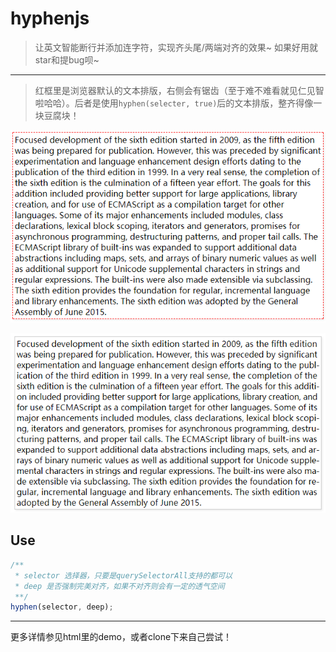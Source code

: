 # hyphenjs
> 让英文智能断行并添加连字符，实现齐头尾/两端对齐的效果~
> 如果好用就star和提bug呗~

----

> 红框里是浏览器默认的文本排版，右侧会有锯齿（至于难不难看就见仁见智啦哈哈）。后者是使用`hyphen(selecter, true)`后的文本排版，整齐得像一块豆腐块！

![原本的文本](./screenshots/hyphen-original.png)

![hyphen排版后的文本](./screenshots/hyphen-js.png)

## Use

```javascript
/**
 * selector 选择器，只要是querySelectorAll支持的都可以
 * deep 是否强制完美对齐，如果不对齐则会有一定的透气空间
 **/
hyphen(selector, deep);
```

-----

更多详情参见html里的demo，或者clone下来自己尝试！

